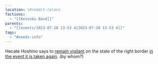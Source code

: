 ```yaml
---
location: \#reddit-rplace
factions:
  - "[[Kessoku Band]]"
parents:
  - "[[events/2023-07-20 13-53 4|2023-07-20 13-53 4]]"
tags:
  - "#needs-info"
---
```

Hecate Hoshino says to [remain vigilant](https://discord.com/channels/1093664259273130084/1131230952119615600/1131584982318579813) on the state of the right border [in the event it is taken again](https://discord.com/channels/1093664259273130084/1131230952119615600/1131585008725917806). (by whom?)